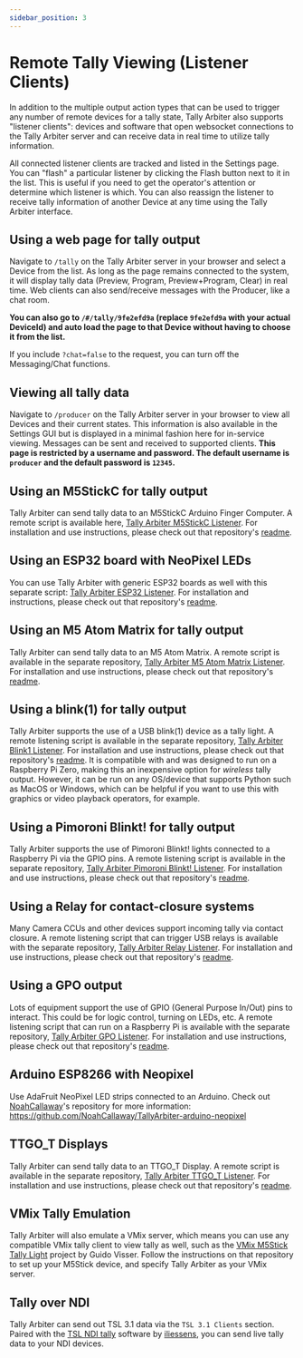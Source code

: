 ```yaml
---
sidebar_position: 3
---
```


# Remote Tally Viewing (Listener Clients)
In addition to the multiple output action types that can be used to trigger any number of remote devices for a tally state, Tally Arbiter also supports "listener clients": devices and software that open websocket connections to the Tally Arbiter server and can receive data in real time to utilize tally information.

All connected listener clients are tracked and listed in the Settings page. You can "flash" a particular listener by clicking the Flash button next to it in the list. This is useful if you need to get the operator's attention or determine which listener is which. You can also reassign the listener to receive tally information of another Device at any time using the Tally Arbiter interface.

## Using a web page for tally output
Navigate to `/tally` on the Tally Arbiter server in your browser and select a Device from the list. As long as the page remains connected to the system, it will display tally data (Preview, Program, Preview+Program, Clear) in real time. Web clients can also send/receive messages with the Producer, like a chat room.

**You can also go to `/#/tally/9fe2efd9a` (replace `9fe2efd9a` with your actual DeviceId) and auto load the page to that Device without having to choose it from the list.**

If you include `?chat=false` to the request, you can turn off the Messaging/Chat functions.

## Viewing all tally data
Navigate to `/producer` on the Tally Arbiter server in your browser to view all Devices and their current states. This information is also available in the Settings GUI but is displayed in a minimal fashion here for in-service viewing. Messages can be sent and received to supported clients.
**This page is restricted by a username and password. The default username is `producer` and the default password is `12345`.**

## Using an M5StickC for tally output
Tally Arbiter can send tally data to an M5StickC Arduino Finger Computer. A remote script is available here, [Tally Arbiter M5StickC Listener](https://github.com/josephdadams/TallyArbiter/tree/master/listener_clients/m5stickc-listener). For installation and use instructions, please check out that repository's [readme](https://github.com/josephdadams/TallyArbiter/blob/master/listener_clients/m5stickc-listener/README.md).

## Using an ESP32 board with NeoPixel LEDs
You can use Tally Arbiter with generic ESP32 boards as well with this separate script: [Tally Arbiter ESP32 Listener](https://github.com/josephdadams/TallyArbiter/tree/master/listener_clients/esp32-neopixel-listener). For installation and instructions, please check out that repository's [readme](https://github.com/josephdadams/TallyArbiter/blob/master/listener_clients/esp32-neopixel-listener/README.md).

## Using an M5 Atom Matrix for tally output
Tally Arbiter can send tally data to an M5 Atom Matrix. A remote script is available in the separate repository, [Tally Arbiter M5 Atom Matrix Listener](https://github.com/josephdadams/TallyArbiter/tree/master/listener_clients/M5AtomMatrix-listener). For installation and use instructions, please check out that repository's [readme](https://github.com/josephdadams/TallyArbiter/blob/master/listener_clients/M5AtomMatrix-listener/README.md).

## Using a blink(1) for tally output
Tally Arbiter supports the use of a USB blink(1) device as a tally light. A remote listening script is available in the separate repository, [Tally Arbiter Blink1 Listener](https://github.com/josephdadams/TallyArbiter/tree/master/listener_clients/blink1-listener). For installation and use instructions, please check out that repository's [readme](https://github.com/josephdadams/TallyArbiter/blob/master/listener_clients/blink1-listener/README.md). It is compatible with and was designed to run on a Raspberry Pi Zero, making this an inexpensive option for *wireless* tally output. However, it can be run on any OS/device that supports Python such as MacOS or Windows, which can be helpful if you want to use this with graphics or video playback operators, for example.

## Using a Pimoroni Blinkt! for tally output
Tally Arbiter supports the use of Pimoroni Blinkt! lights connected to a Raspberry Pi via the GPIO pins. A remote listening script is available in the separate repository, [Tally Arbiter Pimoroni Blinkt! Listener](https://github.com/josephdadams/TallyArbiter/tree/master/listener_clients/pimoroni-blinkt-listener). For installation and use instructions, please check out that repository's [readme](https://github.com/josephdadams/TallyArbiter/blob/master/listener_clients/pimoroni-blinkt-listener/README.md).

## Using a Relay for contact-closure systems
Many Camera CCUs and other devices support incoming tally via contact closure. A remote listening script that can trigger USB relays is available with the separate repository, [Tally Arbiter Relay Listener](https://github.com/josephdadams/TallyArbiter/tree/master/listener_clients/relay-listener). For installation and use instructions, please check out that repository's [readme](https://github.com/josephdadams/TallyArbiter/blob/master/listener_clients/relay-listener/README.md).

## Using a GPO output
Lots of equipment support the use of GPIO (General Purpose In/Out) pins to interact. This could be for logic control, turning on LEDs, etc. A remote listening script that can run on a Raspberry Pi is available with the separate repository, [Tally Arbiter GPO Listener](http://github.com/josephdadams/tallyarbiter-gpolistener). For installation and use instructions, please check out that repository's [readme](https://github.com/josephdadams/TallyArbiter-GPOListener/blob/master/readme.md).

## Arduino ESP8266 with Neopixel
Use AdaFruit NeoPixel LED strips connected to an Arduino. Check out [NoahCallaway](http://github.com/noahcallaway/)'s repository for more information: https://github.com/NoahCallaway/TallyArbiter-arduino-neopixel

## TTGO_T Displays
Tally Arbiter can send tally data to an TTGO_T Display. A remote script is available in the separate repository, [Tally Arbiter TTGO_T Listener](https://github.com/josephdadams/TallyArbiter/tree/master/listener_clients/TTGO_T-listener). For installation and use instructions, please check out that repository's [readme](https://github.com/josephdadams/TallyArbiter/blob/master/listener_clients/TTGO_T-listener/README.md).

## VMix Tally Emulation
Tally Arbiter will also emulate a VMix server, which means you can use any compatible VMix tally client to view tally as well, such as the [VMix M5Stick Tally Light](https://github.com/guido-visser/vMix-M5Stick-Tally-Light) project by Guido Visser. Follow the instructions on that repository to set up your M5Stick device, and specify Tally Arbiter as your VMix server.

## Tally over NDI
Tally Arbiter can send out TSL 3.1 data via the `TSL 3.1 Clients` section. Paired with the [TSL NDI tally](https://github.com/iliessens/TSL-NDI-tally) software by [iliessens](https://github.com/iliessens), you can send live tally data to your NDI devices.
